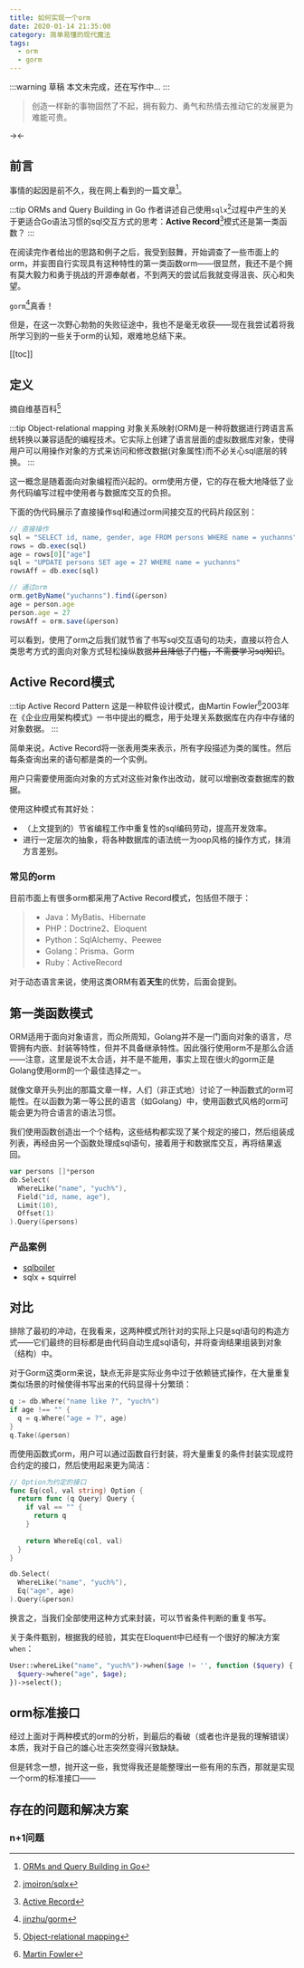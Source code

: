 ```yaml
---
title: 如何实现一个orm
date: 2020-01-14 21:35:00
category: 简单易懂的现代魔法
tags:
  - orm
  - gorm
---
```

:::warning 草稿
本文未完成，还在写作中...
:::
> 创造一样新的事物固然了不起，拥有毅力、勇气和热情去推动它的发展更为难能可贵。

<!-- more -->
-><lazy-image title="xorm" src="/images/xorm.jpg" /><-
## 前言
事情的起因是前不久，我在网上看到的一篇文章[^1]。

:::tip ORMs and Query Building in Go
作者讲述自己使用`sqlx`[^2]过程中产生的关于更适合Go语法习惯的sql交互方式的思考：**Active Record**[^3]模式还是第一类函数？
:::

在阅读完作者给出的思路和例子之后，我受到鼓舞，开始调查了一些市面上的orm，并妄图自行实现具有这种特性的第一类函数orm——很显然，我还不是个拥有莫大毅力和勇于挑战的开源奉献者，不到两天的尝试后我就变得沮丧、灰心和失望。

`gorm`[^4]真香！

但是，在这一次野心勃勃的失败征途中，我也不是毫无收获——现在我尝试着将我所学习到的一些关于orm的认知，艰难地总结下来。

[[toc]]

## 定义
摘自维基百科[^5]

:::tip Object-relational mapping
对象关系映射(ORM)是一种将数据进行跨语言系统转换以兼容适配的编程技术。它实际上创建了语言层面的虚拟数据库对象，使得用户可以用操作对象的方式来访问和修改数据(对象属性)而不必关心sql底层的转换。
:::

这一概念是随着面向对象编程而兴起的。orm使用方便，它的存在极大地降低了业务代码编写过程中使用者与数据库交互的负担。

下面的伪代码展示了直接操作sql和通过orm间接交互的代码片段区别：
```js
// 直接操作
sql = "SELECT id, name, gender, age FROM persons WHERE name = yuchanns"
rows = db.exec(sql)
age = rows[0]["age"]
sql = "UPDATE persons SET age = 27 WHERE name = yuchanns"
rowsAff = db.exec(sql)

// 通过orm
orm.getByName("yuchanns").find(&person)
age = person.age
person.age = 27
rowsAff = orm.save(&person)
```
可以看到，使用了orm之后我们就节省了书写sql交互语句的功夫，直接以符合人类思考方式的面向对象方式轻松操纵数据~~并且降低了门槛，不需要学习sql知识~~。
## Active Record模式
:::tip Active Record Pattern
这是一种软件设计模式，由Martin Fowler[^6]2003年在《企业应用架构模式》一书中提出的概念，用于处理关系数据库在内存中存储的对象数据。
:::

简单来说，Active Record将一张表用类来表示，所有字段描述为类的属性。然后每条查询出来的语句都是类的一个实例。

用户只需要使用面向对象的方式对这些对象作出改动，就可以增删改查数据库的数据。

使用这种模式有其好处：
* （上文提到的）节省编程工作中重复性的sql编码劳动，提高开发效率。
* 进行一定层次的抽象，将各种数据库的语法统一为oop风格的操作方式，抹消方言差别。
### 常见的orm
目前市面上有很多orm都采用了Active Record模式，包括但不限于：
> * Java：MyBatis、Hibernate
> * PHP：Doctrine2、Eloquent
> * Python：SqlAlchemy、Peewee
> * Golang：Prisma、Gorm
> * Ruby：ActiveRecord

对于动态语言来说，使用这类ORM有着**天生**的优势，后面会提到。
## 第一类函数模式
ORM适用于面向对象语言，而众所周知，Golang并不是一门面向对象的语言，尽管拥有内嵌、封装等特性，但并不具备继承特性。因此强行使用orm不是那么合适——注意，这里是说不太合适，并不是不能用，事实上现在很火的gorm正是Golang使用orm的一个最佳选择之一。

就像文章开头列出的那篇文章一样，人们（非正式地）讨论了一种函数式的orm可能性。在以函数为第一等公民的语言（如Golang）中，使用函数式风格的orm可能会更为符合语言的语法习惯。

我们使用函数创造出一个个结构，这些结构都实现了某个规定的接口，然后组装成列表，再经由另一个函数处理成sql语句，接着用于和数据库交互，再将结果返回。
```go
var persons []*person
db.Select(
  WhereLike("name", "yuch%"),
  Field("id, name, age"),
  Limit(10),
  Offset(1)
).Query(&persons)
```
### 产品案例
* [sqlboiler](https://github.com/volatiletech/sqlboiler)
* sqlx + squirrel
## 对比
排除了最初的冲动，在我看来，这两种模式所针对的实际上只是sql语句的构造方式——它们最终的目标都是由代码自动生成sql语句，并将查询结果组装到对象（结构）中。

对于Gorm这类orm来说，缺点无非是实际业务中过于依赖链式操作，在大量重复类似场景的时候使得书写出来的代码显得十分繁琐：
```go
q := db.Where("name like ?", "yuch%")
if age !== "" {
  q = q.Where("age = ?", age)
}
q.Take(&person)
```
而使用函数式orm，用户可以通过函数自行封装，将大量重复的条件封装实现成符合约定的接口，然后使用起来更为简洁：
```go
// Option为约定的接口
func Eq(col, val string) Option {
  return func (q Query) Query {
    if val == "" {
      return q
    }
    
    return WhereEq(col, val)
  }
}

db.Select(
  WhereLike("name", "yuch%"),
  Eq("age", age)
).Query(&person)
```
换言之，当我们全部使用这种方式来封装，可以节省条件判断的重复书写。

关于条件甄别，根据我的经验，其实在Eloquent中已经有一个很好的解决方案`when`：
```php
User::whereLike("name", "yuch%")->when($age != '', function ($query) {
  $query->where("age", $age);
})->select();
```
## orm标准接口
经过上面对于两种模式的orm的分析，到最后的看破（或者也许是我的理解错误）本质，我对于自己的雄心壮志突然变得兴致缺缺。

但是转念一想，抛开这一些，我觉得我还是能整理出一些有用的东西，那就是实现一个orm的标准接口——
## 存在的问题和解决方案
### n+1问题

[^1]: [ORMs and Query Building in Go](https://andrewpillar.com/programming/2019/07/13/orms-and-query-building-in-go/)
[^2]: [jmoiron/sqlx](https://github.com/jmoiron/sqlx)
[^3]: [Active Record](https://guides.rubyonrails.org/active_record_basics.html)
[^4]: [jinzhu/gorm](https://github.com/jinzhu/gorm)
[^5]: [Object-relational mapping](https://en.wikipedia.org/wiki/Object-relational_mapping)
[^6]: [Martin Fowler](https://en.wikipedia.org/wiki/Martin_Fowler_(software_engineer))